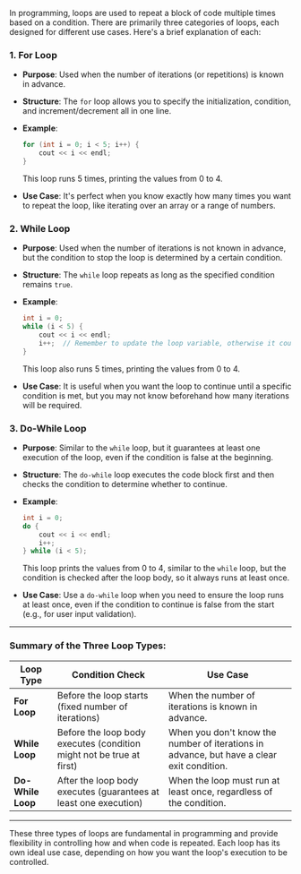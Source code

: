 In programming, loops are used to repeat a block of code multiple times based on a condition. There are primarily three categories of loops, each designed for different use cases. Here's a brief explanation of each:

### 1. **For Loop**
   - **Purpose**: Used when the number of iterations (or repetitions) is known in advance.
   - **Structure**: The `for` loop allows you to specify the initialization, condition, and increment/decrement all in one line.
   - **Example**: 
     ```cpp
     for (int i = 0; i < 5; i++) {
         cout << i << endl;
     }
     ```
     This loop runs 5 times, printing the values from 0 to 4.

   - **Use Case**: It's perfect when you know exactly how many times you want to repeat the loop, like iterating over an array or a range of numbers.

### 2. **While Loop**
   - **Purpose**: Used when the number of iterations is not known in advance, but the condition to stop the loop is determined by a certain condition.
   - **Structure**: The `while` loop repeats as long as the specified condition remains `true`.
   - **Example**:
     ```cpp
     int i = 0;
     while (i < 5) {
         cout << i << endl;
         i++;  // Remember to update the loop variable, otherwise it could become an infinite loop.
     }
     ```
     This loop also runs 5 times, printing the values from 0 to 4.

   - **Use Case**: It is useful when you want the loop to continue until a specific condition is met, but you may not know beforehand how many iterations will be required.

### 3. **Do-While Loop**
   - **Purpose**: Similar to the `while` loop, but it guarantees at least one execution of the loop, even if the condition is false at the beginning.
   - **Structure**: The `do-while` loop executes the code block first and then checks the condition to determine whether to continue.
   - **Example**:
     ```cpp
     int i = 0;
     do {
         cout << i << endl;
         i++;
     } while (i < 5);
     ```
     This loop prints the values from 0 to 4, similar to the `while` loop, but the condition is checked after the loop body, so it always runs at least once.

   - **Use Case**: Use a `do-while` loop when you need to ensure the loop runs at least once, even if the condition to continue is false from the start (e.g., for user input validation).

---

### **Summary of the Three Loop Types:**

| **Loop Type**  | **Condition Check**  | **Use Case**  |
|----------------|----------------------|---------------|
| **For Loop**   | Before the loop starts (fixed number of iterations) | When the number of iterations is known in advance. |
| **While Loop** | Before the loop body executes (condition might not be true at first) | When you don't know the number of iterations in advance, but have a clear exit condition. |
| **Do-While Loop** | After the loop body executes (guarantees at least one execution) | When the loop must run at least once, regardless of the condition. |

---

These three types of loops are fundamental in programming and provide flexibility in controlling how and when code is repeated. Each loop has its own ideal use case, depending on how you want the loop's execution to be controlled.